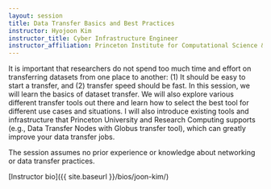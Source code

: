 ```yaml
---
layout: session
title: Data Transfer Basics and Best Practices
instructor: Hyojoon Kim
instructor_title: Cyber Infrastructure Engineer
instructor_affiliation: Princeton Institute for Computational Science & Engineering (PICSciE), Princeton University
---
```


It is important that researchers do not spend too much time and effort on transferring datasets from one place to another: (1) It should be easy to start a transfer, and (2) transfer speed should be fast. In this session, we will learn the basics of dataset transfer. We will also explore various different transfer tools out there and learn how to select the best tool for different use cases and situations. I will also introduce existing tools and infrastructure that Princeton University and Research Computing supports (e.g., Data Transfer Nodes with Globus transfer tool), which can greatly improve your data transfer jobs.

The session assumes no prior experience or knowledge about networking or data transfer practices.

[Instructor bio]({{ site.baseurl }}/bios/joon-kim/)
